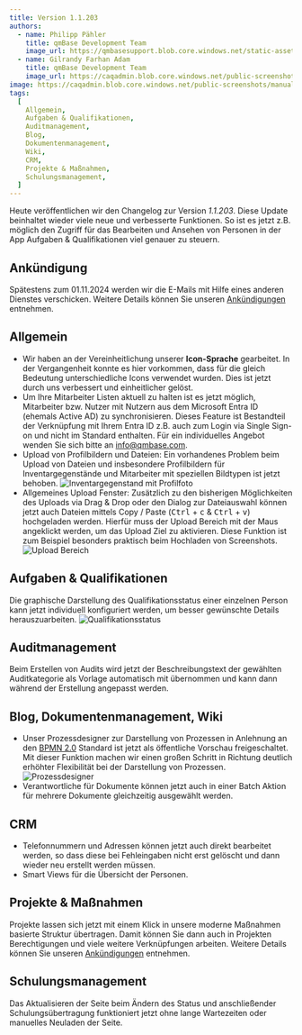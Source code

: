 ```yaml
---
title: Version 1.1.203
authors:
  - name: Philipp Pähler
    title: qmBase Development Team
    image_url: https://qmbasesupport.blob.core.windows.net/static-assets/img/persons/paehler_round.png
  - name: Gilrandy Farhan Adam
    title: qmBase Development Team
    image_url: https://caqadmin.blob.core.windows.net/public-screenshots/manual-screenshots/gilrand-profile-picture.jpg
image: https://caqadmin.blob.core.windows.net/public-screenshots/manual-screenshots/accessImage.jpeg
tags:
  [
    Allgemein,
    Aufgaben & Qualifikationen,
    Auditmanagement,
    Blog,
    Dokumentenmanagement,
    Wiki,
    CRM,
    Projekte & Maßnahmen,
    Schulungsmanagement,
  ]
---
```


Heute veröffentlichen wir den Changelog zur Version _1.1.203_. Diese Update beinhaltet wieder viele neue und verbesserte Funktionen.
So ist es jetzt z.B. möglich den Zugriff für das Bearbeiten und Ansehen von Personen in der App Aufgaben & Qualifikationen viel genauer zu steuern.

<!--truncate-->

## Ankündigung

Spätestens zum 01.11.2024 werden wir die E-Mails mit Hilfe eines anderen Dienstes verschicken. Weitere Details können Sie unseren [Ankündigungen](/docs/technical/announcements) entnehmen.

## Allgemein

- Wir haben an der Vereinheitlichung unserer **Icon-Sprache** gearbeitet. In der Vergangenheit konnte es hier vorkommen, dass für die gleich Bedeutung unterschiedliche Icons verwendet wurden.
  Dies ist jetzt durch uns verbessert und einheitlicher gelöst.
- Um Ihre Mitarbeiter Listen aktuell zu halten ist es jetzt möglich, Mitarbeiter bzw. Nutzer mit Nutzern aus dem Microsoft Entra ID (ehemals Active AD) zu synchronisieren.
  Dieses Feature ist Bestandteil der Verknüpfung mit Ihrem Entra ID z.B. auch zum Login via Single Sign-on und nicht im Standard enthalten. Für ein individuelles Angebot wenden Sie sich bitte an [info@qmbase.com](mailto:info@qmbase.com).
- Upload von Profilbildern und Dateien: Ein vorhandenes Problem beim Upload von Dateien und insbesondere Profilbildern für Inventargegenstände und Mitarbeiter mit speziellen Bildtypen ist jetzt behoben.
  ![Inventargegenstand mit Profilfoto](https://caqadmin.blob.core.windows.net/public-screenshots/manual-screenshots/2024-08-02-4e0ff-image.png)
- Allgemeines Upload Fenster: Zusätzlich zu den bisherigen Möglichkeiten des Uploads via Drag & Drop oder den Dialog zur Dateiauswahl können jetzt auch Dateien mittels Copy / Paste (<kbd>Ctrl</kbd> + <kbd>c</kbd> & <kbd>Ctrl</kbd> + <kbd>v</kbd>) hochgeladen werden.
  Hierfür muss der Upload Bereich mit der Maus angeklickt werden, um das Upload Ziel zu aktivieren. Diese Funktion ist zum Beispiel besonders praktisch beim Hochladen von Screenshots.
  ![Upload Bereich](https://caqadmin.blob.core.windows.net/public-screenshots/manual-screenshots/20240723_uploadFilesCopyPaste.gif)

## Aufgaben & Qualifikationen

Die graphische Darstellung des Qualifikationsstatus einer einzelnen Person kann jetzt individuell konfiguriert werden, um besser gewünschte Details herauszuarbeiten.
![Qualifikationsstatus](https://caqadmin.blob.core.windows.net/public-screenshots/manual-screenshots/2024-08-04-54511-image.png)

## Auditmanagement

Beim Erstellen von Audits wird jetzt der Beschreibungstext der gewählten Auditkategorie als Vorlage automatisch mit übernommen und kann dann während der Erstellung angepasst werden.

## Blog, Dokumentenmanagement, Wiki

- Unser Prozessdesigner zur Darstellung von Prozessen in Anlehnung an den [BPMN 2.0](https://de.wikipedia.org/wiki/Business_Process_Model_and_Notation) Standard ist jetzt als öffentliche Vorschau freigeschaltet.
  Mit dieser Funktion machen wir einen großen Schritt in Richtung deutlich erhöhter Flexibilität bei der Darstellung von Prozessen.
  ![Prozessdesigner](https://caqadmin.blob.core.windows.net/public-screenshots/manual-screenshots/2024-05-02_bpmnColor.png)
- Verantwortliche für Dokumente können jetzt auch in einer Batch Aktion für mehrere Dokumente gleichzeitig ausgewählt werden.

## CRM

- Telefonnummern und Adressen können jetzt auch direkt bearbeitet werden, so dass diese bei Fehleingaben nicht erst gelöscht und dann wieder neu erstellt werden müssen.
- Smart Views für die Übersicht der Personen.

## Projekte & Maßnahmen

Projekte lassen sich jetzt mit einem Klick in unsere moderne Maßnahmen basierte Struktur übertragen. Damit können Sie dann auch in Projekten Berechtigungen und viele weitere Verknüpfungen arbeiten.
Weitere Details können Sie unseren [Ankündigungen](/docs/technical/announcements) entnehmen.

## Schulungsmanagement

Das Aktualisieren der Seite beim Ändern des Status und anschließender Schulungsübertragung funktioniert jetzt ohne lange Wartezeiten oder manuelles Neuladen der Seite.
